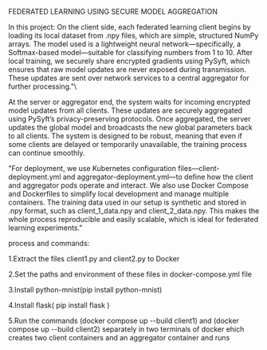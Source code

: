 FEDERATED LEARNING USING SECURE MODEL AGGREGATION

In this project:
On the client side, each federated learning client begins by loading its local dataset from .npy files, which are simple, structured NumPy arrays. The model used is a lightweight neural network—specifically, a Softmax-based model—suitable for classifying numbers from 1 to 10. After local training, we securely share encrypted gradients using PySyft, which ensures that raw model updates are never exposed during transmission. These updates are sent over network services to a central aggregator for further processing."\

At the server or aggregator end, the system waits for incoming encrypted model updates from all clients. These updates are securely aggregated using PySyft’s privacy-preserving protocols. Once aggregated, the server updates the global model and broadcasts the new global parameters back to all clients. The system is designed to be robust, meaning that even if some clients are delayed or temporarily unavailable, the training process can continue smoothly.

"For deployment, we use Kubernetes configuration files—client-deployment.yml and aggregator-deployment.yml—to define how the client and aggregator pods operate and interact. We also use Docker Compose and Dockerfiles to simplify local development and manage multiple containers. The training data used in our setup is synthetic and stored in .npy format, such as client_1_data.npy and client_2_data.npy. This makes the whole process reproducible and easily scalable, which is ideal for federated learning experiments."

process and commands:

1.Extract the files client1.py and client2.py to Docker

2.Set the paths and environment of these files in docker-compose.yml file

3.Install python-mnist(pip install python-mnist)

4.Install flask( pip install flask )

5.Run the commands (docker compose up --build client1) and (docker compose up --build client2) separately in two terminals of docker ehich creates two client containers and an aggregator container and runs
